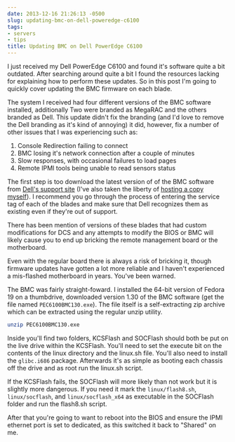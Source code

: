 ```yaml
---
date: 2013-12-16 21:26:13 -0500
slug: updating-bmc-on-dell-poweredge-c6100
tags:
- servers
- tips
title: Updating BMC on Dell PowerEdge C6100
---
```


I just received my Dell PowerEdge C6100 and found it's software quite a bit
outdated. After searching around quite a bit I found the resources lacking for
explaining how to perform these updates. So in this post I'm going to quickly
cover updating the BMC firmware on each blade.

The system I received had four different versions of the BMC software
installed, additionally Two were branded as MegaRAC and the others branded as
Dell. This update didn't fix the branding (and I'd love to remove the Dell
branding as it's kind of annoying) it did, however, fix a number of other
issues that I was experiencing such as:

1. Console Redirection failing to connect
2. BMC losing it's network connection after a couple of minutes
3. Slow responses, with occasional failures to load pages
4. Remote IPMI tools being unable to read sensors status

The first step is too download the latest version of of the BMC software from
[Dell's support site][1] (I've also taken the liberty of [hosting a copy
myself][2]). I recommend you go through the process of entering the service tag
of each of the blades and make sure that Dell recognizes them as existing even
if they're out of support.

There has been mention of versions of these blades that had custom
modifications for DCS and any attempts to modify the BIOS or BMC will likely
cause you to end up bricking the remote management board or the motherboard.

Even with the regular board there is always a risk of bricking it, though
firmware updates have gotten a lot more reliable and I haven't experienced a
mis-flashed motherboard in years. You've been warned.

The BMC was fairly straight-foward. I installed the 64-bit version of Fedora 19
on a thumbdrive, downloaded version 1.30 of the BMC software (get the file
named `PEC6100BMC130.exe`). The file itself is a self-extracting zip archive
which can be extracted using the regular unzip utility.

```sh
unzip PEC6100BMC130.exe
```

Inside you'll find two folders, KCSFlash and SOCFlash should both be put on the
live drive within the KCSFlash. You'll need to set the execute bit on the
contents of the linux directory and the linux.sh file. You'll also need to
install the `glibc.i686` package. Afterwards it's as simple as booting each
chassis off the drive and as root run the linux.sh script.

If the KCSFlash fails, the SOCFlash will more likely than not work but it is
slightly more dangerous. If you need it mark the `linux/flash8.sh`,
`linux/socflash`, and `linux/socflash_x64` as executable in the SOCFlash folder
and run the flash8.sh script.

After that you're going to want to reboot into the BIOS and ensure the IPMI
ethernet port is set to dedicated, as this switched it back to "Shared" on me.

[1]: https://support.dell.com/
[2]: http://static.stelfox.net/files/PEC6100BMC130.exe
